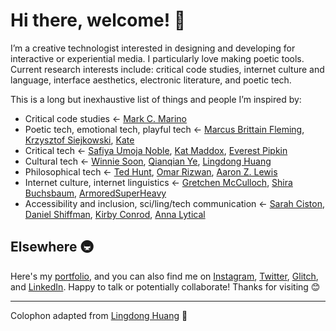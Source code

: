 # Hi there, welcome! 👋

I’m a creative technologist interested in designing and developing for interactive or experiential media. I particularly love making poetic tools. Current research interests include: critical code studies, internet culture and language, interface aesthetics, electronic literature, and poetic tech.

This is a long but inexhaustive list of things and people I’m inspired by:
- Critical code studies ← [Mark C. Marino](http://markcmarino.com/wordpress/)
- Poetic tech, emotional tech, playful tech ← [Marcus Brittain Fleming](https://marcusbrittainfleming.com/), [Krzysztof Siejkowski](https://www.instagram.com/_siejkowski/), [Kate](https://twitter.com/thingskatedid)
- Critical tech ← [Safiya Umoja Noble](https://safiyaunoble.com/), [Kat Maddox](https://twitter.com/ctrlshifti), [Everest Pipkin](https://twitter.com/everestpipkin/)
- Cultural tech ← [Winnie Soon](https://siusoon.net/), [Qianqian Ye](http://www.qianqian-ye.com/), [Lingdong Huang](https://github.com/LingDong-/)
- Philosophical tech ← [Ted Hunt](https://www.instagram.com/_ted_hunt/), [Omar Rizwan](https://twitter.com/rsnous/), [Aaron Z. Lewis](https://twitter.com/aaronzlewis/)
- Internet culture, internet linguistics ← [Gretchen McCulloch](https://gretchenmcculloch.com/), [Shira Buchsbaum](https://sbooksbowm.tumblr.com/), [ArmoredSuperHeavy](https://armoredsuperheavy.tumblr.com/)
- Accessibility and inclusion, sci/ling/tech communication ← [Sarah Ciston](https://shequalifies.glitch.me), [Daniel Shiffman](https://shiffman.net/), [Kirby Conrod](https://twitter.com/kirbyconrod/), [Anna Lytical](https://twitter.com/theannalytical)

## Elsewhere 🚇

Here's my [portfolio](https://whykatherine.github.io), and you can also find me on [Instagram](https://instagram.com/kayserifserif), [Twitter](https://twitter.com/bookwormgirl910), [Glitch](https://glitch.com/@bookwormgirl910), and [LinkedIn](https://linkedin.com/in/whykatherine). Happy to talk or potentially collaborate! Thanks for visiting 😊

---

Colophon adapted from [Lingdong Huang](https://github.com/LingDong-/) 🙏
